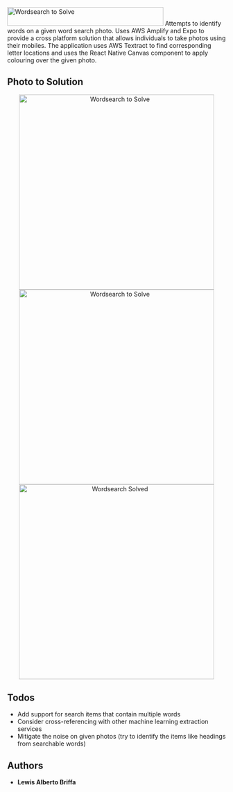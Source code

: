<img height="42.6" width="360" src="https://res.cloudinary.com/dj7k0lade/image/upload/v1599939007/github/wordsearch-photo-solver-logo.png" alt="Wordsearch to Solve" />
Attempts to identify words on a given word search photo. Uses AWS Amplify and Expo to provide a cross platform solution that allows individuals to take photos using their mobiles. The application uses AWS Textract to find corresponding letter locations and uses the React Native Canvas component to apply colouring over the given photo.
  
## Photo to Solution
<p align="center">
  <img height="450" src="https://res.cloudinary.com/dj7k0lade/image/upload/v1599666608/github/download_5.png" alt="Wordsearch to Solve" />
  <img height="450" src="https://res.cloudinary.com/dj7k0lade/image/upload/v1599666811/github/download_6.png" alt="Wordsearch to Solve" />
  <img height="450" src="https://res.cloudinary.com/dj7k0lade/image/upload/v1599666430/github/wordsearch-solver-mock.png" alt="Wordsearch Solved" />
</p>

## Todos
* Add support for search items that contain multiple words
* Consider cross-referencing with other machine learning extraction services
* Mitigate the noise on given photos (try to identify the items like headings from searchable words)

## Authors

* **Lewis Alberto Briffa**
